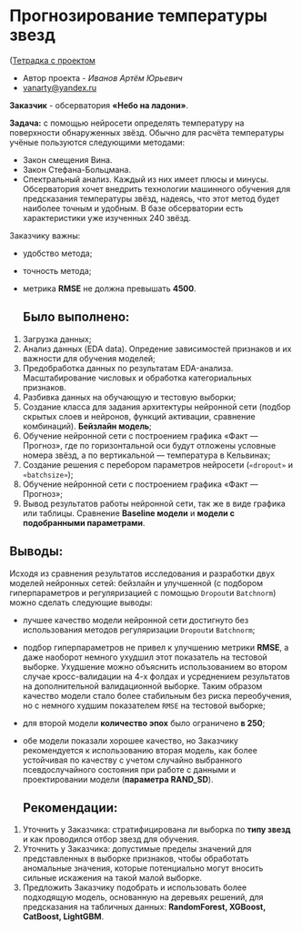 # Прогнозирование температуры звезд 

([Тетрадка с проектом]([https://pages.github.com/](https://github.com/Vanarty/Yandex-Projects](https://github.com/Vanarty/Yandex-Projects/blob/main/neural_networks/star_temperature_prediction.ipynb)))

* Автор проекта - *Иванов Артём Юрьевич*
* vanarty@yandex.ru

**Заказчик** - обсерватория **«Небо на ладони»**.

**Задача:** c помощью нейросети определять температуру на поверхности обнаруженных звёзд. Обычно для расчёта температуры учёные пользуются следующими методами:
- Закон смещения Вина.
- Закон Стефана-Больцмана.
- Спектральный анализ.
Каждый из них имеет плюсы и минусы. Обсерватория хочет внедрить технологии машинного обучения для предсказания температуры звёзд, надеясь, что этот метод будет наиболее точным и удобным.
В базе обсерватории есть характеристики уже изученных 240 звёзд.

Заказчику важны:

- удобство метода;
- точность метода;
- метрика **RMSE** не должна превышать **4500**.

  ## Было выполнено:
1. Загрузка данных;
2. Анализ данных (EDA data). Опредение зависимостей признаков и их важности для обучения моделей;
3. Предобработка данных по результатам EDA-анализа. Масштабирование числовых и обработка категориальных признаков.
3. Разбивка данных на обучающую и тестовую выборки;
4. Создание класса для задания архитектуры нейронной сети (подбор скрытых слоев и нейронов, функций активации, сравнение комбинаций). **Бейзлайн модель**;
5. Обучение нейронной сети с построением графика «Факт — Прогноз», где по горизонтальной оси будут отложены условные номера звёзд, а по вертикальной — температура в Кельвинах;
6. Создание решения с перебором параметров нейросети (`«dropout»` и `«batchsize»`);
7. Обучение нейронной сети с построением графика «Факт — Прогноз»;
8. Вывод результатов работы нейронной сети, так же в виде графика или таблицы. Сравнение **Baseline модели** и **модели с подобранными параметрами**. 

  ## Выводы:
  Исходя из сравнения результатов исследования и разработки двух моделей нейронных сетей: бейзлайн и улучшенной (с подбором гиперпараметров и регуляризацией с помощью `Dropout`и `Batchnorm`) можно сделать следующие выводы:
- лучшее качество модели нейронной сети достигнуто без использования методов регуляризации `Dropout`и `Batchnorm`;
- подбор гиперпараметров не привел к улучшению метрики **RMSE**, а даже наоборот немного ухудшил этот показатель на тестовой выборке. Ухудшение можно объяснить использованием во втором случае кросс-валидации на 4-х фолдах и усреднением результатов на дополнительной валидационной выборке. Таким образом качество модели стало более стабильным без риска переобучения, но с немного худшим показателем `RMSE` на тестовой выборке;
- для второй модели **количество эпох** было ограничено **в 250**;
- обе модели показали хорошее качество, но Заказчику рекомендуется к использованию вторая модель, как более устойчивая по качеству с учетом случайно выбранного псевдослучайного состояния при работе с данными и проектировании модели (**параметра RAND_SD**).

  ## Рекомендации:
1. Уточнить у Заказчика: стратифицирована ли выборка по **типу звезд** и как проводился отбор звезд для обучения.
2. Уточнить у Заказчика: допустимые пределы значений для представленных в выборке признаков, чтобы обработать аномальные значения, которые потенциально могут вносить сильные искажения на такой малой выборке.
3. Предложить Заказчику подобрать и использовать более подходящую модель, основанную на деревьях решений, для предсказания на табличных данных: **RandomForest, XGBoost, CatBoost, LightGBM**.
